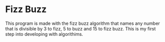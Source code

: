 # Fizz Buzz

This program is made with the fizz buzz algorithm that names any number that is divisible by 3 to fizz, 5 to buzz and 15 to fizz buzz. This is my first step into developing with algorithims. 